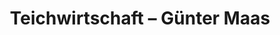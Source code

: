 ---
title: "Teichwirtschaft – Günter Maas"
url: /schoenbach/teichwirtschaft-guenter-maas/
shop: Fisch
---